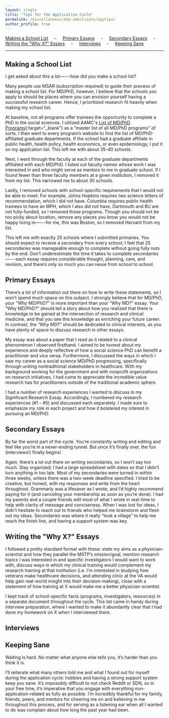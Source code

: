 ```yaml
---
layout: single
title: "Tips for the Application Cycle"
permalink: /miscellaneous/mdp-admissions/apptips/
author_profile: true
---
```


[Making a School List](#schoollist) &nbsp; &nbsp; - &nbsp; &nbsp; [Primary Essays](#primaries) &nbsp; &nbsp; - &nbsp; &nbsp; [Secondary Essays](#secondaries) &nbsp; &nbsp; - &nbsp; &nbsp; [Writing the "Why X?" Essays](#whyus) &nbsp; &nbsp; - &nbsp; &nbsp; [Interviews](#interviews) &nbsp; &nbsp; - &nbsp; &nbsp; [Keeping Sane](#keepsane) &nbsp; &nbsp;

---

<h2 id="schoollist">
Making a School List
</h2>

I get asked about this a lot—---how did you make a school list?

Many people use MSAR (subscription required) to guide their process of making a school list. For MD/PhD, however, I believe that the schools you apply to should be places where you can envision yourself having a successful research career. Hence, I prioritized research fit heavily when making my school list.

At baseline, not all programs offer trainees the opportunity to complete a PhD in the social sciences. I utilized AAMC's [List of MD/PhD Programs](https://students-residents.aamc.org/media/8131/download){:target="_blank"} as a “master list of all MD/PhD programs” of sorts. I then went to every program’s website to find the list of MD/PhD-affiliated graduate departments. If the school had a graduate affiliate in public health, health policy, health economics, or even epidemiology, I put it on my application list. This left me with about 35-40 schools.

Next, I went through the faculty at each of the graduate departments affiliated with each MD/PhD. I listed out faculty names whose work I was interested in and who might serve as mentors to me in graduate school. If I found fewer than three faculty members at a given institution, I removed it from my list. This narrowed me to about 30 schools.

Lastly, I removed schools with school-specific requirements that I would not be able to meet. For example, Johns Hopkins requires two science letters of recommendation, which I did not have. Columbia requires public health trainees to have an MPH, which I also did not have. Dartmouth and BU are not fully-funded, so I removed those programs. Though you should not be too picky about location, remove any places you know you would not be happy living in—---for me, this was Boston, so I removed Harvard from my list.

This left me with exactly 25 schools where I submitted primaries. You should expect to receive a secondary from every school; I feel that 25 secondaries was manageable enough to complete without going fully nuts by the end. Don’t underestimate the time it takes to complete secondaries—---each essay requires considerable thought, planning, care, and revision, and there’s only so much you can reuse from school to school.


<h2 id="primaries">
Primary Essays
</h2>

There’s a lot of information out there on how to write these statements, so I won’t spend much space on this subject. I strongly believe that for MD/PhD, your “Why MD/PhD?” is more important than your “Why MD?” essay. Your “Why MD/PhD?” should tell a story about how you realized that there is knowledge to be gained at the intersection of research and clinical medicine, and that you see this knowledge as enriching your future career. In contrast, the “Why MD?” should be dedicated to clinical interests, as you have plenty of space to discuss research in other essays.

My essay was about a paper that I read as it related to a clinical phenomenon I observed firsthand. I aimed to be honest about my experience and deeply reflective of how a social science PhD can benefit a practitioner and vice versa. Furthermore, I discussed the ways in which I saw my career as a social science MD/PhD progressing, specifically through uniting nontraditional stakeholders in healthcare. With my background working for the government and with nonprofit organizations on research initiatives, I had come to appreciate the incredible value research has for practitioners outside of the traditional academic sphere.

I had a number of research experiences I wanted to discuss in my Significant Research Essay. Accordingly, I numbered my research experiences (#1 - #5) and discussed each separately. I made sure to emphasize my role in each project and how it bolstered my interest in pursuing an MD/PhD. 

<h2 id="secondaries">
Secondary Essays
</h2>

By far the worst part of the cycle. You’re constantly writing and editing and feel like you’re in a never-ending tunnel. But once it’s finally over, the fun (interviews!) finally begins!

Again, there’s a lot out there on writing secondaries, so I won’t say too much. Stay organized; I had a large spreadsheet with dates so that I didn’t turn anything in too late. Most of my secondaries were turned in within three weeks, unless there was a two-week deadline specified. I tried to be creative, but honest, with my responses and write from the heart throughout. Grammarly was a lifesaver as I wrote, and I’d highly recommend paying for it (and canceling your membership as soon as you’re done). I had my parents and a couple friends edit most of what I wrote in real-time to help with clarity of message and conciseness. When I was lost for ideas, I didn’t hesitate to reach out to friends who helped me brainstorm and flesh out my ideas. Secondaries was where it really “took a village” to help me reach the finish line, and having a support system was key.

<h2 id="whyus">
Writing the "Why X?" Essays
</h2>

I followed a pretty standard format with these: state my aims as a physician-scientist and how they parallel the MSTP’s mission/goal, mention research topics I was interested in and specific investigators I would want to work with, discuss ways in which my clinical training would complement my research training at that institution (i.e. I’m interested in studying how veterans make healthcare decisions, and attending clinic at the VA would help gain real-world insight into their decision-making), close with a statement of how training at X would make me a better physician-scientist.

I kept track of school-specific facts (programs, investigators, resources) in a separate document throughout the cycle. This list came in handy during interview preparation, where I wanted to make it abundantly clear that I had done my homework on X when I interviewed there.

<h2 id="interviews">
Interviews
</h2>

<h2 id="keepsane">
Keeping Sane
</h2>

Waiting is hard. No matter what anyone else tells you, it’s harder than you think it is. 

I’ll reiterate what many others told me and what I found out for myself during the application cycle: hobbies and having a strong support system keep you sane. It’s impossibly difficult to not check Reddit or SDN, so in your free time, it’s imperative that you engage with everything non-application-related as fully as possible. I’m incredibly thankful for my family, friends, peers, and mentors for cheering me on and believing in me throughout this process, and for serving as a listening ear when all I wanted to do was complain about how long the past year had been.


